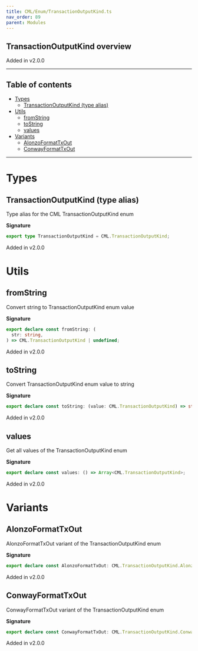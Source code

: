 ```yaml
---
title: CML/Enum/TransactionOutputKind.ts
nav_order: 89
parent: Modules
---
```


## TransactionOutputKind overview

Added in v2.0.0

---

<h2 class="text-delta">Table of contents</h2>

- [Types](#types)
  - [TransactionOutputKind (type alias)](#transactionoutputkind-type-alias)
- [Utils](#utils)
  - [fromString](#fromstring)
  - [toString](#tostring)
  - [values](#values)
- [Variants](#variants)
  - [AlonzoFormatTxOut](#alonzoformattxout)
  - [ConwayFormatTxOut](#conwayformattxout)

---

# Types

## TransactionOutputKind (type alias)

Type alias for the CML TransactionOutputKind enum

**Signature**

```ts
export type TransactionOutputKind = CML.TransactionOutputKind;
```

Added in v2.0.0

# Utils

## fromString

Convert string to TransactionOutputKind enum value

**Signature**

```ts
export declare const fromString: (
  str: string,
) => CML.TransactionOutputKind | undefined;
```

Added in v2.0.0

## toString

Convert TransactionOutputKind enum value to string

**Signature**

```ts
export declare const toString: (value: CML.TransactionOutputKind) => string;
```

Added in v2.0.0

## values

Get all values of the TransactionOutputKind enum

**Signature**

```ts
export declare const values: () => Array<CML.TransactionOutputKind>;
```

Added in v2.0.0

# Variants

## AlonzoFormatTxOut

AlonzoFormatTxOut variant of the TransactionOutputKind enum

**Signature**

```ts
export declare const AlonzoFormatTxOut: CML.TransactionOutputKind.AlonzoFormatTxOut;
```

Added in v2.0.0

## ConwayFormatTxOut

ConwayFormatTxOut variant of the TransactionOutputKind enum

**Signature**

```ts
export declare const ConwayFormatTxOut: CML.TransactionOutputKind.ConwayFormatTxOut;
```

Added in v2.0.0
